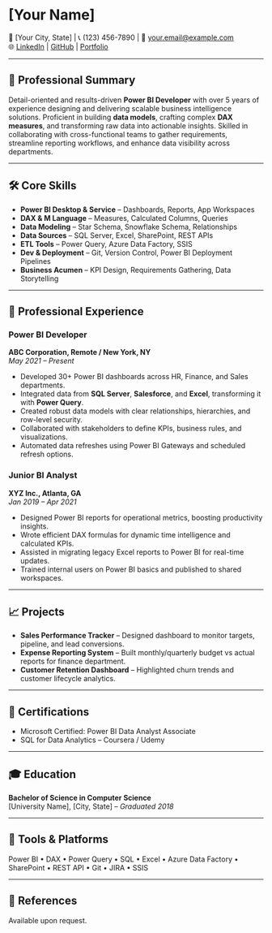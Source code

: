 # **[Your Name]**
📍 [Your City, State] | 📞 (123) 456-7890 | 📧 your.email@example.com  
🌐 [LinkedIn](https://linkedin.com/in/yourname) | [GitHub](https://github.com/yourusername) | [Portfolio](https://yourpowerbiportfolio.com)

---

## 💼 **Professional Summary**
Detail-oriented and results-driven **Power BI Developer** with over 5 years of experience designing and delivering scalable business intelligence solutions. Proficient in building **data models**, crafting complex **DAX measures**, and transforming raw data into actionable insights. Skilled in collaborating with cross-functional teams to gather requirements, streamline reporting workflows, and enhance data visibility across departments.

---

## 🛠️ **Core Skills**

- **Power BI Desktop & Service** – Dashboards, Reports, App Workspaces  
- **DAX & M Language** – Measures, Calculated Columns, Queries  
- **Data Modeling** – Star Schema, Snowflake Schema, Relationships  
- **Data Sources** – SQL Server, Excel, SharePoint, REST APIs  
- **ETL Tools** – Power Query, Azure Data Factory, SSIS  
- **Dev & Deployment** – Git, Version Control, Power BI Deployment Pipelines  
- **Business Acumen** – KPI Design, Requirements Gathering, Data Storytelling

---

## 💼 **Professional Experience**

### **Power BI Developer**  
**ABC Corporation, Remote / New York, NY**  
*May 2021 – Present*  
- Developed 30+ Power BI dashboards across HR, Finance, and Sales departments.  
- Integrated data from **SQL Server**, **Salesforce**, and **Excel**, transforming it with **Power Query**.  
- Created robust data models with clear relationships, hierarchies, and row-level security.  
- Collaborated with stakeholders to define KPIs, business rules, and visualizations.  
- Automated data refreshes using Power BI Gateways and scheduled refresh options.  

### **Junior BI Analyst**  
**XYZ Inc., Atlanta, GA**  
*Jan 2019 – Apr 2021*  
- Designed Power BI reports for operational metrics, boosting productivity insights.  
- Wrote efficient DAX formulas for dynamic time intelligence and calculated KPIs.  
- Assisted in migrating legacy Excel reports to Power BI for real-time updates.  
- Trained internal users on Power BI basics and published to shared workspaces.

---

## 📈 **Projects**

- **Sales Performance Tracker** – Designed dashboard to monitor targets, pipeline, and lead conversions.  
- **Expense Reporting System** – Built monthly/quarterly budget vs actual reports for finance department.  
- **Customer Retention Dashboard** – Highlighted churn trends and customer lifecycle analytics.

---

## 📜 **Certifications**

- Microsoft Certified: Power BI Data Analyst Associate  
- SQL for Data Analytics – Coursera / Udemy

---

## 🎓 **Education**

**Bachelor of Science in Computer Science**  
[University Name], [City, State] – *Graduated 2018*

---

## 🧩 **Tools & Platforms**

Power BI • DAX • Power Query • SQL • Excel • Azure Data Factory • SharePoint • REST API • Git • JIRA • SSIS

---

## 🔗 **References**

Available upon request.